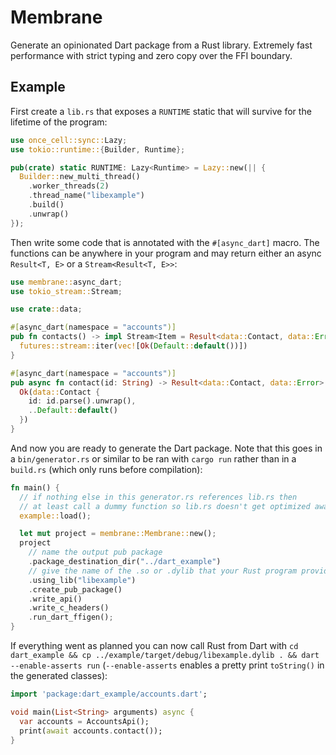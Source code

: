 # Membrane

Generate an opinionated Dart package from a Rust library. Extremely fast performance with strict typing and zero copy over the FFI boundary.

## Example

First create a `lib.rs` that exposes a `RUNTIME` static that will survive for the lifetime of the program:
``` rust
use once_cell::sync::Lazy;
use tokio::runtime::{Builder, Runtime};

pub(crate) static RUNTIME: Lazy<Runtime> = Lazy::new(|| {
  Builder::new_multi_thread()
    .worker_threads(2)
    .thread_name("libexample")
    .build()
    .unwrap()
});
```

Then write some code that is annotated with the `#[async_dart]` macro. The functions can be anywhere in your program and may return either an async `Result<T, E>` or a `Stream<Result<T, E>>`:

``` rust
use membrane::async_dart;
use tokio_stream::Stream;

use crate::data;

#[async_dart(namespace = "accounts")]
pub fn contacts() -> impl Stream<Item = Result<data::Contact, data::Error>> {
  futures::stream::iter(vec![Ok(Default::default())])
}

#[async_dart(namespace = "accounts")]
pub async fn contact(id: String) -> Result<data::Contact, data::Error> {
  Ok(data::Contact {
    id: id.parse().unwrap(),
    ..Default::default()
  })
}
```

And now you are ready to generate the Dart package. Note that this goes in a `bin/generator.rs` or similar to be ran with `cargo run` rather than in a `build.rs` (which only runs before compilation):

``` rust
fn main() {
  // if nothing else in this generator.rs references lib.rs then
  // at least call a dummy function so lib.rs doesn't get optimized away
  example::load();

  let mut project = membrane::Membrane::new();
  project
    // name the output pub package
    .package_destination_dir("../dart_example")
    // give the name of the .so or .dylib that your Rust program provides
    .using_lib("libexample")
    .create_pub_package()
    .write_api()
    .write_c_headers()
    .run_dart_ffigen();
}
```

If everything went as planned you can now call Rust from Dart with `cd dart_example && cp ../example/target/debug/libexample.dylib . && dart --enable-asserts run` (`--enable-asserts` enables a pretty print `toString()` in the generated classes):

``` dart
import 'package:dart_example/accounts.dart';

void main(List<String> arguments) async {
  var accounts = AccountsApi();
  print(await accounts.contact());
}
```
